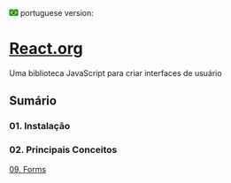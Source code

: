 <div>
  <img 
    src="../.github/brazil.png"
    width="16px">
    portuguese version:
  </img>
</div>

# [React.org](https://pt-br.reactjs.org/)

Uma biblioteca JavaScript para criar interfaces de usuário  

## Sumário

### 01. Instalação

### 02. Principais Conceitos

[09. Forms](./0209forms)  